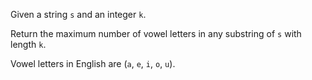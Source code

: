 Given a string `s` and an integer `k`.

Return the maximum number of vowel letters in any substring of `s` with length `k`.

Vowel letters in English are (`a`, `e`, `i`, `o`, `u`).